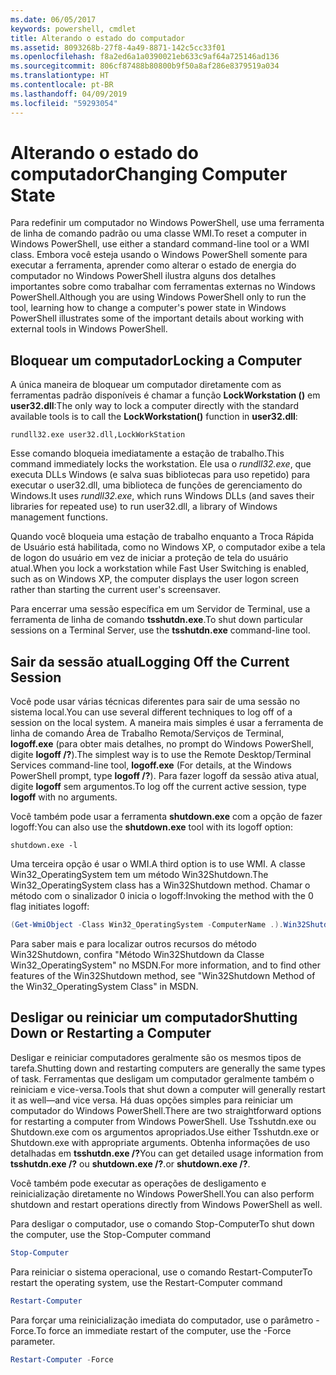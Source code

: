 ```yaml
---
ms.date: 06/05/2017
keywords: powershell, cmdlet
title: Alterando o estado do computador
ms.assetid: 8093268b-27f8-4a49-8871-142c5cc33f01
ms.openlocfilehash: f8a2ed6a1a0390021eb633c9af64a725146ad136
ms.sourcegitcommit: 806cf87488b80800b9f50a8af286e8379519a034
ms.translationtype: HT
ms.contentlocale: pt-BR
ms.lasthandoff: 04/09/2019
ms.locfileid: "59293054"
---
```

# <a name="changing-computer-state"></a><span data-ttu-id="1db15-103">Alterando o estado do computador</span><span class="sxs-lookup"><span data-stu-id="1db15-103">Changing Computer State</span></span>

<span data-ttu-id="1db15-104">Para redefinir um computador no Windows PowerShell, use uma ferramenta de linha de comando padrão ou uma classe WMI.</span><span class="sxs-lookup"><span data-stu-id="1db15-104">To reset a computer in Windows PowerShell, use either a standard command-line tool or a WMI class.</span></span> <span data-ttu-id="1db15-105">Embora você esteja usando o Windows PowerShell somente para executar a ferramenta, aprender como alterar o estado de energia do computador no Windows PowerShell ilustra alguns dos detalhes importantes sobre como trabalhar com ferramentas externas no Windows PowerShell.</span><span class="sxs-lookup"><span data-stu-id="1db15-105">Although you are using Windows PowerShell only to run the tool, learning how to change a computer's power state in Windows PowerShell illustrates some of the important details about working with external tools in Windows PowerShell.</span></span>

## <a name="locking-a-computer"></a><span data-ttu-id="1db15-106">Bloquear um computador</span><span class="sxs-lookup"><span data-stu-id="1db15-106">Locking a Computer</span></span>

<span data-ttu-id="1db15-107">A única maneira de bloquear um computador diretamente com as ferramentas padrão disponíveis é chamar a função **LockWorkstation ()** em **user32.dll**:</span><span class="sxs-lookup"><span data-stu-id="1db15-107">The only way to lock a computer directly with the standard available tools is to call the **LockWorkstation()** function in **user32.dll**:</span></span>

```
rundll32.exe user32.dll,LockWorkStation
```

<span data-ttu-id="1db15-108">Esse comando bloqueia imediatamente a estação de trabalho.</span><span class="sxs-lookup"><span data-stu-id="1db15-108">This command immediately locks the workstation.</span></span> <span data-ttu-id="1db15-109">Ele usa o *rundll32.exe*, que executa DLLs Windows (e salva suas bibliotecas para uso repetido) para executar o user32.dll, uma biblioteca de funções de gerenciamento do Windows.</span><span class="sxs-lookup"><span data-stu-id="1db15-109">It uses *rundll32.exe*, which runs Windows DLLs (and saves their libraries for repeated use) to run user32.dll, a library of Windows management functions.</span></span>

<span data-ttu-id="1db15-110">Quando você bloqueia uma estação de trabalho enquanto a Troca Rápida de Usuário está habilitada, como no Windows XP, o computador exibe a tela de logon do usuário em vez de iniciar a proteção de tela do usuário atual.</span><span class="sxs-lookup"><span data-stu-id="1db15-110">When you lock a workstation while Fast User Switching is enabled, such as on Windows XP, the computer displays the user logon screen rather than starting the current user's screensaver.</span></span>

<span data-ttu-id="1db15-111">Para encerrar uma sessão específica em um Servidor de Terminal, use a ferramenta de linha de comando **tsshutdn.exe**.</span><span class="sxs-lookup"><span data-stu-id="1db15-111">To shut down particular sessions on a Terminal Server, use the **tsshutdn.exe** command-line tool.</span></span>

## <a name="logging-off-the-current-session"></a><span data-ttu-id="1db15-112">Sair da sessão atual</span><span class="sxs-lookup"><span data-stu-id="1db15-112">Logging Off the Current Session</span></span>

<span data-ttu-id="1db15-113">Você pode usar várias técnicas diferentes para sair de uma sessão no sistema local.</span><span class="sxs-lookup"><span data-stu-id="1db15-113">You can use several different techniques to log off of a session on the local system.</span></span> <span data-ttu-id="1db15-114">A maneira mais simples é usar a ferramenta de linha de comando Área de Trabalho Remota/Serviços de Terminal, **logoff.exe** (para obter mais detalhes, no prompt do Windows PowerShell, digite **logoff /?**).</span><span class="sxs-lookup"><span data-stu-id="1db15-114">The simplest way is to use the Remote Desktop/Terminal Services command-line tool, **logoff.exe** (For details, at the Windows PowerShell prompt, type **logoff /?**).</span></span> <span data-ttu-id="1db15-115">Para fazer logoff da sessão ativa atual, digite **logoff** sem argumentos.</span><span class="sxs-lookup"><span data-stu-id="1db15-115">To log off the current active session, type **logoff** with no arguments.</span></span>

<span data-ttu-id="1db15-116">Você também pode usar a ferramenta **shutdown.exe** com a opção de fazer logoff:</span><span class="sxs-lookup"><span data-stu-id="1db15-116">You can also use the **shutdown.exe** tool with its logoff option:</span></span>

```
shutdown.exe -l
```

<span data-ttu-id="1db15-117">Uma terceira opção é usar o WMI.</span><span class="sxs-lookup"><span data-stu-id="1db15-117">A third option is to use WMI.</span></span> <span data-ttu-id="1db15-118">A classe Win32_OperatingSystem tem um método Win32Shutdown.</span><span class="sxs-lookup"><span data-stu-id="1db15-118">The Win32_OperatingSystem class has a Win32Shutdown method.</span></span> <span data-ttu-id="1db15-119">Chamar o método com o sinalizador 0 inicia o logoff:</span><span class="sxs-lookup"><span data-stu-id="1db15-119">Invoking the method with the 0 flag initiates logoff:</span></span>

```powershell
(Get-WmiObject -Class Win32_OperatingSystem -ComputerName .).Win32Shutdown(0)
```

<span data-ttu-id="1db15-120">Para saber mais e para localizar outros recursos do método Win32Shutdown, confira "Método Win32Shutdown da Classe Win32_OperatingSystem" no MSDN.</span><span class="sxs-lookup"><span data-stu-id="1db15-120">For more information, and to find other features of the Win32Shutdown method, see "Win32Shutdown Method of the Win32_OperatingSystem Class" in MSDN.</span></span>

## <a name="shutting-down-or-restarting-a-computer"></a><span data-ttu-id="1db15-121">Desligar ou reiniciar um computador</span><span class="sxs-lookup"><span data-stu-id="1db15-121">Shutting Down or Restarting a Computer</span></span>

<span data-ttu-id="1db15-122">Desligar e reiniciar computadores geralmente são os mesmos tipos de tarefa.</span><span class="sxs-lookup"><span data-stu-id="1db15-122">Shutting down and restarting computers are generally the same types of task.</span></span> <span data-ttu-id="1db15-123">Ferramentas que desligam um computador geralmente também o reiniciam e vice-versa.</span><span class="sxs-lookup"><span data-stu-id="1db15-123">Tools that shut down a computer will generally restart it as well—and vice versa.</span></span> <span data-ttu-id="1db15-124">Há duas opções simples para reiniciar um computador do Windows PowerShell.</span><span class="sxs-lookup"><span data-stu-id="1db15-124">There are two straightforward options for restarting a computer from Windows PowerShell.</span></span> <span data-ttu-id="1db15-125">Use Tsshutdn.exe ou Shutdown.exe com os argumentos apropriados.</span><span class="sxs-lookup"><span data-stu-id="1db15-125">Use either Tsshutdn.exe or Shutdown.exe with appropriate arguments.</span></span> <span data-ttu-id="1db15-126">Obtenha informações de uso detalhadas em **tsshutdn.exe /?**</span><span class="sxs-lookup"><span data-stu-id="1db15-126">You can get detailed usage information from **tsshutdn.exe /?**</span></span> <span data-ttu-id="1db15-127">ou **shutdown.exe /?**.</span><span class="sxs-lookup"><span data-stu-id="1db15-127">or **shutdown.exe /?**.</span></span>

<span data-ttu-id="1db15-128">Você também pode executar as operações de desligamento e reinicialização diretamente no Windows PowerShell.</span><span class="sxs-lookup"><span data-stu-id="1db15-128">You can also perform shutdown and restart operations directly from Windows PowerShell as well.</span></span>

<span data-ttu-id="1db15-129">Para desligar o computador, use o comando Stop-Computer</span><span class="sxs-lookup"><span data-stu-id="1db15-129">To shut down the computer, use the Stop-Computer command</span></span>

```powershell
Stop-Computer
```

<span data-ttu-id="1db15-130">Para reiniciar o sistema operacional, use o comando Restart-Computer</span><span class="sxs-lookup"><span data-stu-id="1db15-130">To restart the operating system, use the Restart-Computer command</span></span>

```powershell
Restart-Computer
```

<span data-ttu-id="1db15-131">Para forçar uma reinicialização imediata do computador, use o parâmetro -Force.</span><span class="sxs-lookup"><span data-stu-id="1db15-131">To force an immediate restart of the computer, use the -Force parameter.</span></span>

```powershell
Restart-Computer -Force
```
